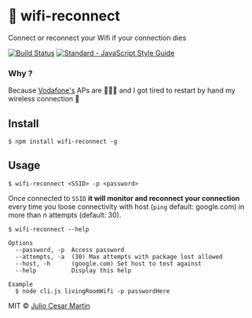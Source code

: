 # 📡 wifi-reconnect
Connect or reconnect your Wifi if your connection dies

[![Build Status](https://travis-ci.org/juliomatcom/wifi-reconnect.svg?branch=master)](https://travis-ci.org/juliomatcom/wifi-reconnect)
[![Standard - JavaScript Style Guide](https://img.shields.io/badge/code_style-standard-brightgreen.svg)](http://standardjs.com/)

### Why ?
Because [Vodafone's](http://www.vodafone.com/) APs are 💩💩💩 and I got tired to restart by hand my wireless connection 😤

## Install
`$ npm install wifi-reconnect -g`

## Usage
`$ wifi-reconnect <SSID> -p <password>`   

Once connected to `SSID` **it will monitor and reconnect your connection** every time you loose connectivity with host (`ping` default: google.com) in more than *n* attempts (default: 30).  

```
$ wifi-reconnect --help

Options
  --password, -p  Access password
  --attempts, -a  (30) Max attempts with package lost allowed
  --host, -h      (google.com) Set host to test against
  --help          Display this help

Example
  $ node cli.js livingRoomWifi -p passwordHere
```


MIT © [Julio Cesar Martin](https://twitter.com/juliomatcom)
